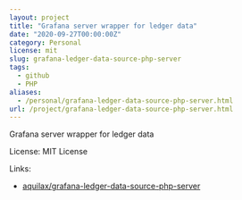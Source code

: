 ```yaml
---
layout: project
title: "Grafana server wrapper for ledger data"
date: "2020-09-27T00:00:00Z"
category: Personal
license: mit
slug: grafana-ledger-data-source-php-server
tags:
  - github
  - PHP
aliases:
  - /personal/grafana-ledger-data-source-php-server.html
url: /project/grafana-ledger-data-source-php-server.html
---
```


Grafana server wrapper for ledger data

License: MIT License

Links:

* [aquilax/grafana-ledger-data-source-php-server](https://github.com/aquilax/grafana-ledger-data-source-php-server)

